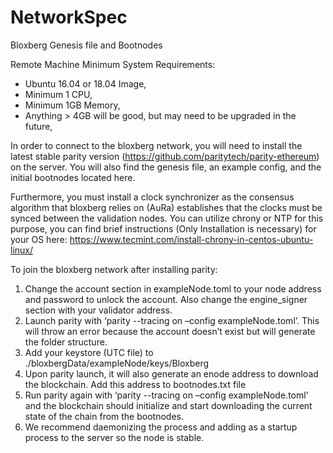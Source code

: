 # NetworkSpec
Bloxberg Genesis file and Bootnodes

Remote Machine Minimum System Requirements:
* Ubuntu 16.04 or 18.04 Image, 
* Minimum 1 CPU, 
* Minimum 1GB Memory, 
* Anything > 4GB will be good, but may need to be upgraded in the future,

In order to connect to the bloxberg network, you will need to install the latest stable parity version (https://github.com/paritytech/parity-ethereum) on the server. You will also find the genesis file, an example config, and the initial bootnodes located here.

Furthermore, you must install a clock synchronizer as the consensus algorithm that bloxberg relies on (AuRa) establishes that the clocks must be synced between the validation nodes. You can utilize chrony or NTP for this purpose, you can find brief instructions (Only Installation is necessary) for your OS here: https://www.tecmint.com/install-chrony-in-centos-ubuntu-linux/

To join the bloxberg network after installing parity:

1.	Change the account section in exampleNode.toml to your node address and password to unlock the account. Also change the engine_signer section with your validator address.
2.	Launch parity with ‘parity --tracing on –config exampleNode.toml’. This will throw an error because the account doesn’t exist but will generate the folder structure.
3.	Add your keystore (UTC file) to ./bloxbergData/exampleNode/keys/Bloxberg
4.	Upon parity launch, it will also generate an enode address to download the blockchain. Add this address to bootnodes.txt file
5.	Run parity again with ‘parity --tracing on –config exampleNode.toml’ and the blockchain should initialize and start downloading the current state of the chain from the bootnodes.
6.	We recommend daemonizing the process and adding as a startup process to the server so the node is stable.
